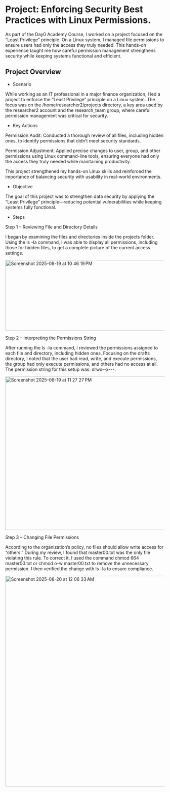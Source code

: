 # Project: Enforcing Security Best Practices with Linux Permissions. 

  As part of the Day0 Academy Course, I worked on a project focused on the “Least Privilege” principle. On a Linux system, I managed file permissions to ensure users had only the access they truly needed. This hands-on experience taught me how careful permission management strengthens security while keeping systems functional and efficient.
  
## Project Overview

 - Scenario

  While working as an IT professional in a major finance organization, I led a project to enforce the “Least Privilege” principle on a Linux system. The focus was on the /home/researcher2/projects directory, a key area used by the researcher2 account and the research_team group, where careful permission management was critical for security.

 - Key Actions

Permission Audit: Conducted a thorough review of all files, including hidden ones, to identify permissions that didn’t meet security standards.

Permission Adjustment: Applied precise changes to user, group, and other permissions using Linux command-line tools, ensuring everyone had only the access they truly needed while maintaining productivity.

This project strengthened my hands-on Linux skills and reinforced the importance of balancing security with usability in real-world environments.

 - Objective
   
The goal of this project was to strengthen data security by applying the “Least Privilege” principle—reducing potential vulnerabilities while keeping systems fully functional.

 - Steps
 
Step 1 – Reviewing File and Directory Details

I began by examining the files and directories inside the projects folder. Using the ls -la command, I was able to display all permissions, including those for hidden files, to get a complete picture of the current access settings.

<img width="1108" height="222" alt="Screenshot 2025-08-19 at 10 46 19 PM" src="https://github.com/user-attachments/assets/3eb115fb-73d0-414a-9095-21ff055304ec" />

Step 2 – Interpreting the Permissions String

After running the ls -la command, I reviewed the permissions assigned to each file and directory, including hidden ones. Focusing on the drafts directory, I noted that the user had read, write, and execute permissions, the group had only execute permissions, and others had no access at all. The permission string for this setup was: drwx--x---.

<img width="1108" height="483" alt="Screenshot 2025-08-19 at 11 27 27 PM" src="https://github.com/user-attachments/assets/c12848a6-2b98-415b-97d1-8f4decffdebe" />

Step 3 – Changing File Permissions

According to the organization’s policy, no files should allow write access for “others.” During my review, I found that master00.txt was the only file violating this rule. To correct it, I used the command chmod 664 master00.txt or chmod o-w master00.txt to remove the unnecessary permission. I then verified the change with ls -la to ensure compliance.

<img width="1152" height="663" alt="Screenshot 2025-08-20 at 12 06 33 AM" src="https://github.com/user-attachments/assets/e6f930ac-be01-4ca7-b21f-8218dafc176a" />


